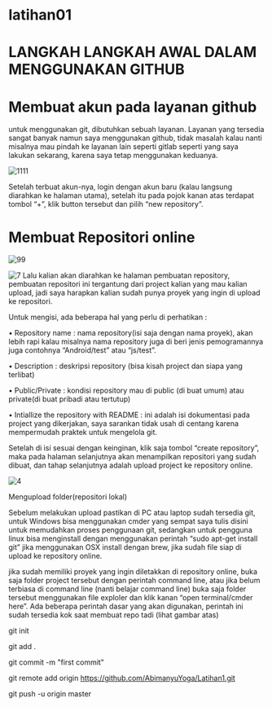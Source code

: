 # latihan01
# LANGKAH LANGKAH AWAL DALAM MENGGUNAKAN GITHUB

# Membuat akun pada layanan github
untuk menggunakan git, dibutuhkan sebuah layanan. Layanan yang tersedia sangat banyak namun saya menggunakan github, tidak masalah kalau nanti misalnya mau pindah ke layanan lain seperti gitlab seperti yang saya lakukan sekarang, karena saya tetap menggunakan keduanya.

![1111](https://user-images.githubusercontent.com/46512870/51582177-85b06580-1efd-11e9-8759-adbacbcfc414.png)

Setelah terbuat akun-nya, login dengan akun baru (kalau langsung diarahkan ke halaman utama), setelah itu pada pojok kanan atas terdapat tombol “+”, klik button tersebut dan pilih “new repository”.

# Membuat Repositori online
![99](https://user-images.githubusercontent.com/46512870/51588545-24958b80-1f17-11e9-9451-415f398805de.png)


![7](https://user-images.githubusercontent.com/46512870/51588131-c87e3780-1f15-11e9-9de3-b91769e30266.png)
Lalu kalian akan diarahkan ke halaman pembuatan repository, pembuatan repositori ini tergantung dari project kalian yang mau kalian upload, jadi saya harapkan kalian sudah punya proyek yang ingin di upload ke repositori.

Untuk mengisi, ada beberapa hal yang perlu di perhatikan :

•	Repository name : nama repository(isi saja dengan nama proyek), akan lebih rapi kalau misalnya nama repository juga di beri jenis pemogramannya juga contohnya “Android/test” atau “js/test”.

•	Description : deskripsi repository (bisa kisah project dan siapa yang terlibat)

•	Public/Private : kondisi repository mau di public (di buat umum) atau private(di buat pribadi atau tertutup)

•	Intiallize the repository with README : ini adalah isi dokumentasi pada project yang dikerjakan, saya sarankan tidak usah di centang karena mempermudah praktek untuk mengelola git.

Setelah di isi sesuai dengan keinginan, klik saja tombol “create repository”, maka pada halaman selanjutnya akan menampilkan repositori yang sudah dibuat, dan tahap selanjutnya adalah upload project ke repository online.

![4](https://user-images.githubusercontent.com/46512870/51582738-05d7ca80-1f00-11e9-8a77-1b470da0f8c4.png)

Mengupload folder(repositori lokal)

Sebelum melakukan upload pastikan di PC atau laptop sudah tersedia git, untuk Windows bisa menggunakan cmder yang sempat saya tulis disini untuk memudahkan proses penggunaan git, sedangkan untuk pengguna linux bisa menginstall dengan menggunakan perintah “sudo apt-get install git” jika menggunakan OSX install dengan brew, jika sudah file siap di upload ke repository online.


jika sudah memiliki proyek yang ingin diletakkan di repository online, buka saja folder project tersebut dengan perintah command line, atau jika belum terbiasa di command line (nanti belajar command line) buka saja folder tersebut menggunakan file exploler dan klik kanan “open terminal/cmder here”. Ada beberapa perintah dasar yang akan digunakan, perintah ini sudah tersedia kok saat membuat repo tadi (lihat gambar atas) 

git init 

git add .

git commit -m "first commit" 

git remote add origin https://github.com/AbimanyuYoga/Latihan1.git

git push -u origin master
 
